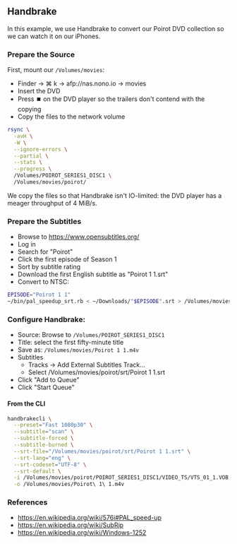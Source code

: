 ## Handbrake

In this example, we use Handbrake to convert our Poirot DVD collection so we
can watch it on our iPhones.

### Prepare the Source

First, mount our `/Volumes/movies`:

- Finder → ⌘ k → afp://nas.nono.io → movies
- Insert the DVD
- Press ⏹️  on the DVD player so the trailers don't contend with the copying
- Copy the files to the network volume

```bash
rsync \
  -avH \
  -W \
  --ignore-errors \
  --partial \
  --stats \
  --progress \
  /Volumes/POIROT_SERIES1_DISC1 \
  /Volumes/movies/poirot/
```

We copy the files so that Handbrake isn't IO-limited: the DVD player has a
meager throughput of 4 MiB/s.

### Prepare the Subtitles

- Browse to <https://www.opensubtitles.org/>
- Log in
- Search for "Poirot"
- Click the first episode of Season 1
- Sort by subtitle rating
- Download the first English subtitle as "Poirot 1 1.srt"
- Convert to NTSC:

```bash
EPISODE="Poirot 1 1"
~/bin/pal_speedup_srt.rb < ~/Downloads/"$EPISODE".srt > /Volumes/movies/poirot/srt/"$EPISODE".srt
```

### Configure Handbrake:

- Source: Browse to `/Volumes/POIROT_SERIES1_DISC1`
- Title: select the first fifty-minute title
- Save as: `/Volumes/movies/Poirot 1 1.m4v`
- Subtitles
  - Tracks → Add External Subtitles Track...
  - Select /Volumes/movies/poirot/srt/Poirot 1 1.srt
- Click "Add to Queue"
- Click "Start Queue"

#### From the CLI

```bash
handbrakecli \
  --preset="Fast 1080p30" \
  --subtitle="scan" \
  --subtitle-forced \
  --subtitle-burned \
  --srt-file="/Volumes/movies/poirot/srt/Poirot 1 1.srt" \
  --srt-lang="eng" \
  --srt-codeset="UTF-8" \
  --srt-default \
  -i /Volumes/movies/poirot/POIROT_SERIES1_DISC1/VIDEO_TS/VTS_01_1.VOB \
  -o /Volumes/movies/Poirot\ 1\ 1.m4v
```

### References

- <https://en.wikipedia.org/wiki/576i#PAL_speed-up>
- <https://en.wikipedia.org/wiki/SubRip>
- <https://en.wikipedia.org/wiki/Windows-1252>
